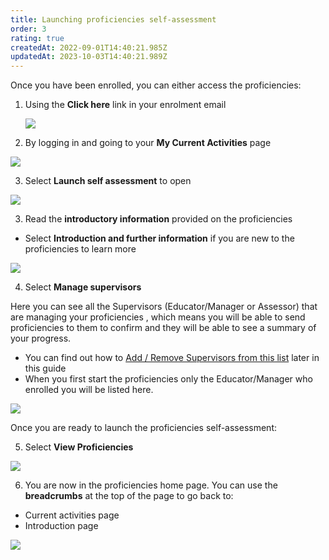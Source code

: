 ```yaml
---
title: Launching proficiencies self-assessment
order: 3
rating: true
createdAt: 2022-09-01T14:40:21.985Z
updatedAt: 2023-10-03T14:40:21.989Z
---
```

Once you have been enrolled, you can either access the proficiencies:

1. Using the **Click here** link in your enrolment email

   ![](/img/enrolling_9_n.png)
2. By logging in and going to your **My Current Activities** page 

![](/img/l_accessing_2.png)

3. Select **Launch self assessment** to open

![](/img/le-9-04-Technical.jpg)

3. Read the **introductory information** provided on the proficiencies

* Select **Introduction and further information** if you are new to the proficiencies to learn more

![](/img/l_accessing_3_n.png)

4. Select **Manage supervisors**

Here you can see all the Supervisors (Educator/Manager or Assessor) that are managing your proficiencies , which means you will be able to send proficiencies to them to confirm and they will be able to see a summary of your progress. 

* You can find out how to [Add / Remove Supervisors from this list](./confirmation/managing-your-supervisors) later in this guide
* When you first start the proficiencies only the Educator/Manager who enrolled you will be listed here.

![](/img/l_accessing_4.png)

Once you are ready to launch the proficiencies self-assessment:

5. Select **View Proficiencies**

![](/img/l_accessing_5.png)

6. You are now in the proficiencies home page. You can use the **breadcrumbs** at the top of the page to go back to: 

* Current activities page 
* Introduction page

![](/img/l_accessing_6_n.png)